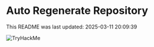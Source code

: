 # Auto Regenerate Repository

This README was last updated: 2025-03-11 20:09:39

 ![TryHackMe](https://tryhackme.com/badge/533634)